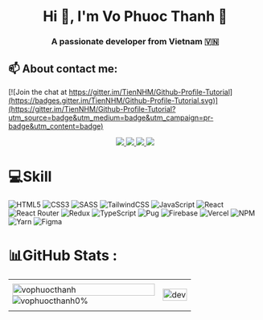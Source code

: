 
<h1 align="center">Hi 👋, I'm Vo Phuoc Thanh 🚀️</h1>
<p align="center">
  <h3 align="center">A passionate developer from Vietnam 🇻🇳 </h3>
</p>

## 📫 About contact me:

[![Join the chat at https://gitter.im/TienNHM/Github-Profile-Tutorial](https://badges.gitter.im/TienNHM/Github-Profile-Tutorial.svg)](https://gitter.im/TienNHM/Github-Profile-Tutorial?utm_source=badge&utm_medium=badge&utm_campaign=pr-badge&utm_content=badge)

<p align="center">
  <a href="https://www.linkedin.com/in/th%E1%BA%A1nh-v%C3%B5-ph%C6%B0%E1%BB%9Bc-747813233/" target="_blank">
    <img src="https://img.icons8.com/fluent/48/000000/linkedin.png"/>
  </a>
  <a href="https://www.facebook.com/thanh.vophuoc.50" alt="Facebook">
    <img src="https://img.icons8.com/fluent/48/000000/facebook-new.png" target="_blank" />
  </a> 
  <a href="https://github.com/vophuocthanh" alt="Github">
    <img src="https://img.icons8.com/fluent/48/000000/github.png"/>
  </a> 
  <a href="https://www.youtube.com/" alt="Youtube channel" target="_blank" >
    <img src="https://img.icons8.com/fluent/48/000000/youtube-play.png"/>
  </a>
</p>

# 💻Skill
![HTML5](https://img.shields.io/badge/html5-%23E34F26.svg?style=plastic&logo=html5&logoColor=white) ![CSS3](https://img.shields.io/badge/css3-%231572B6.svg?style=plastic&logo=css3&logoColor=white) ![SASS](https://img.shields.io/badge/SASS-hotpink.svg?style=plastic&logo=SASS&logoColor=white) ![TailwindCSS](https://img.shields.io/badge/tailwindcss-%2338B2AC.svg?style=plastic&logo=tailwind-css&logoColor=white) ![JavaScript](https://img.shields.io/badge/javascript-%23323330.svg?style=plastic&logo=javascript&logoColor=%23F7DF1E) ![React](https://img.shields.io/badge/react-%2320232a.svg?style=plastic&logo=react&logoColor=%2361DAFB) ![React Router](https://img.shields.io/badge/React_Router-CA4245?style=plastic&logo=react-router&logoColor=white) ![Redux](https://img.shields.io/badge/redux-%23593d88.svg?style=plastic&logo=redux&logoColor=white) ![TypeScript](https://img.shields.io/badge/typescript-%23007ACC.svg?style=plastic&logo=typescript&logoColor=white) ![Pug](https://img.shields.io/badge/Pug-FFF?style=plastic&logo=pug&logoColor=A86454) ![Firebase](https://img.shields.io/badge/firebase-%23039BE5.svg?style=plastic&logo=firebase) ![Vercel](https://img.shields.io/badge/vercel-%23000000.svg?style=plastic&logo=vercel&logoColor=white) ![NPM](https://img.shields.io/badge/NPM-%23000000.svg?style=plastic&logo=npm&logoColor=white) ![Yarn](https://img.shields.io/badge/yarn-%232C8EBB.svg?style=plastic&logo=yarn&logoColor=white) 	![Figma](https://img.shields.io/badge/figma-%23F24E1E.svg?style=plastic&logo=figma&logoColor=white)

# 📊GitHub Stats :
<table style="width:100%;">
  <tr>
    <td>
      <img src="https://github-readme-stats.vercel.app/api/top-langs/?username=vophuocthanh&bg_color=FFFFFF00&text_color=179fa3&layout=compact&hide=CSS&langs_count=10&custom_title=Top%20ngôn%20ngữ%20được%20dùng" alt="vophuocthanh" width="100%"/>
      <img src="https://github-readme-stats.vercel.app/api?username=vophuocthanh&bg_color=FFFFF00&text_color=179fa3&show_icons=true&count_private=true&include_all_commits=true&custom_title=Hoạt%20động%20trên%20Github" alt="vophuocthanh0%"/>
    </td>
    <td>
      <p align="center"> 
        <img src="https://camo.githubusercontent.com/5ddf73ad3a205111cf8c686f687fc216c2946a75005718c8da5b837ad9de78c9/68747470733a2f2f7468756d62732e6766796361742e636f6d2f4576696c4e657874446576696c666973682d736d616c6c2e676966" alt="dev" width="100%" top="-20px"
      </p>
    </td>
  </tr>
</table>
